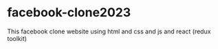 # facebook-clone2023
This facebook clone website using html and css and js and react (redux toolkit)
